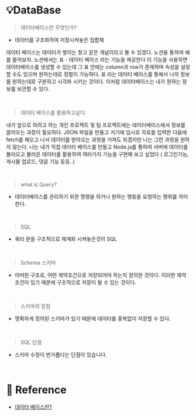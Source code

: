 # 💡DataBase

> 데이터베이스란 무엇인가?

- 데이터를 구조화하여 저장시켜놓은 집합체

데이터 베이스는 데이터가 쌓이는 창고 같은 개념이라고 볼 수 있겠다. 노션을 통하여 예를 들어보자. 노션에서는 표 - 데이터 베이스 라는 기능을 제공한다 이 기능을 사용하면 데이터베이스를 생성할 수 있는데 그 표 안에는 column과 row가 존재하며 속성을 설정할 수도 있으며 원하는데로 정렬이 가능하다. 표 라는 데이터 베이스를 통해서 나의 정보를 원하는데로 구분하고 시각화 시키는 것이다. 이처럼 데이터베이스는 내가 원하는 정보를 보관할 수 있다.

<br/>

> 데이터 베이스를 활용하고싶다.

내가 앞으로 하려고 하는 개인 프로젝트 및 팀 프로젝트에는 데이터베이스에서 정보를 끌어오는 과정이 필요하다. JSON 파일을 만들고 거기에 임시로 자료를 입력한 다음에 fetch를 해오고 나서 데이터를 받아오는 과정을 거쳐도 되겠지만 나는 그런 과정을 원하지 않는다. 나는 내가 직접 데이터 베이스를 만들고 Node.js를 통하여 서버에 데이터를 불러오고 불러온 데이터를 활용하여 여러가지 기능을 구현해 보고 싶었다 ( 로그인기능, 게시물 업로드, 댓글 기능 등등..)

<br/>

> what is Query?

- 데이터베이스를 관리하기 위한 명령을 하거나 원하는 행동을 요청하는 행위를 의미한다.

<br/>

> SQL

- 쿼리 문을 구조적으로 체계화 시켜놓은것이 SQL

<br/>

> Schema 스키마

- 어떠한 구조로, 어떤 제약조건으로 저장되어야 하는지 정의한 것이다. 이러한 제약 조건이 있기 때문에 구조적으로 저장이 될 수 있는 것이다.

<br/>

> 스키마의 장점

- 명확하게 정의된 스키마가 있기 때문에 데이터를 중복없이 저장할 수 있다.

<br/>

> SQL 단점

- 스키마 수정이 번거롭다는 단점이 있습니다.

<br/>

# 🔗 Reference

- [데이터 베이스란?](http://www.tcpschool.com/mysql/DB)
